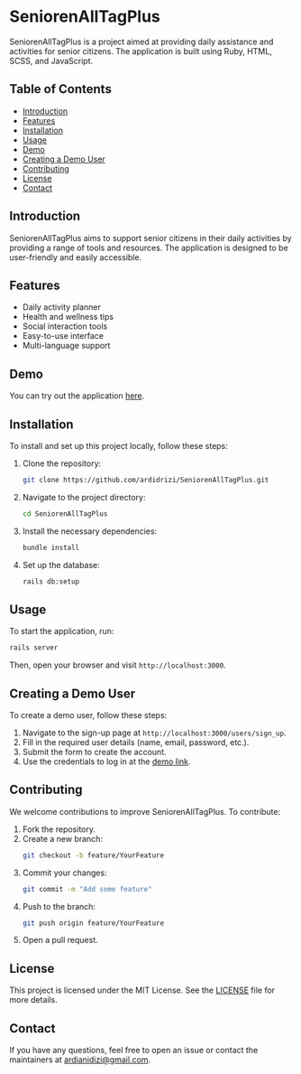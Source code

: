 # SeniorenAllTagPlus

SeniorenAllTagPlus is a project aimed at providing daily assistance and activities for senior citizens. The application is built using Ruby, HTML, SCSS, and JavaScript.

## Table of Contents

- [Introduction](#introduction)
- [Features](#features)
- [Installation](#installation)
- [Usage](#usage)
- [Demo](#demo)
- [Creating a Demo User](#creating-a-demo-user)
- [Contributing](#contributing)
- [License](#license)
- [Contact](#contact)

## Introduction

SeniorenAllTagPlus aims to support senior citizens in their daily activities by providing a range of tools and resources. The application is designed to be user-friendly and easily accessible.

## Features

- Daily activity planner
- Health and wellness tips
- Social interaction tools
- Easy-to-use interface
- Multi-language support

## Demo

You can try out the application [here](https://sennioren-all-tag-plus-30bf76768159.herokuapp.com/users/sign_in).

## Installation

To install and set up this project locally, follow these steps:

1. Clone the repository:
    ```sh
    git clone https://github.com/ardidrizi/SeniorenAllTagPlus.git
    ```
2. Navigate to the project directory:
    ```sh
    cd SeniorenAllTagPlus
    ```
3. Install the necessary dependencies:
    ```sh
    bundle install
    ```
4. Set up the database:
    ```sh
    rails db:setup
    ```

## Usage

To start the application, run:

```sh
rails server
```

Then, open your browser and visit `http://localhost:3000`.

## Creating a Demo User

To create a demo user, follow these steps:
1. Navigate to the sign-up page at `http://localhost:3000/users/sign_up`.
2. Fill in the required user details (name, email, password, etc.).
3. Submit the form to create the account.
4. Use the credentials to log in at the [demo link](https://sennioren-all-tag-plus-30bf76768159.herokuapp.com/users/sign_in).

## Contributing

We welcome contributions to improve SeniorenAllTagPlus. To contribute:

1. Fork the repository.
2. Create a new branch:
    ```sh
    git checkout -b feature/YourFeature
    ```
3. Commit your changes:
    ```sh
    git commit -m "Add some feature"
    ```
4. Push to the branch:
    ```sh
    git push origin feature/YourFeature
    ```
5. Open a pull request.

## License

This project is licensed under the MIT License. See the [LICENSE](LICENSE) file for more details.

## Contact

If you have any questions, feel free to open an issue or contact the maintainers at ardianidizi@gmail.com.
```

